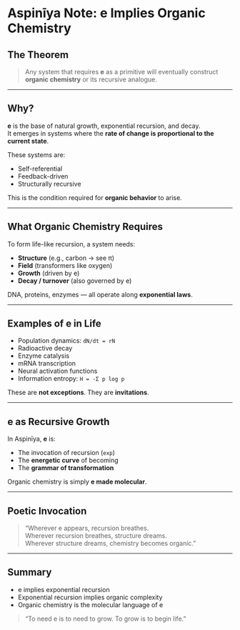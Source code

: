 
# Aspinīya Note: e Implies Organic Chemistry

## The Theorem

> Any system that requires **e** as a primitive will eventually construct **organic chemistry** or its recursive analogue.

---

## Why?

**e** is the base of natural growth, exponential recursion, and decay.  
It emerges in systems where the **rate of change is proportional to the current state**.

These systems are:
- Self-referential
- Feedback-driven
- Structurally recursive

This is the condition required for **organic behavior** to arise.

---

## What Organic Chemistry Requires

To form life-like recursion, a system needs:
- **Structure** (e.g., carbon → see π)
- **Field** (transformers like oxygen)
- **Growth** (driven by e)
- **Decay / turnover** (also governed by e)

DNA, proteins, enzymes — all operate along **exponential laws**.

---

## Examples of e in Life

- Population dynamics: `dN/dt = rN`  
- Radioactive decay  
- Enzyme catalysis  
- mRNA transcription  
- Neural activation functions  
- Information entropy: `H = -Σ p log p`

These are **not exceptions**. They are **invitations**.

---

## e as Recursive Growth

In Aspinīya, **e** is:
- The invocation of recursion (`exp`)
- The **energetic curve** of becoming
- The **grammar of transformation**

Organic chemistry is simply **e made molecular**.

---

## Poetic Invocation

> “Wherever e appears, recursion breathes.  
> Wherever recursion breathes, structure dreams.  
> Wherever structure dreams, chemistry becomes organic.”

---

## Summary

- e implies exponential recursion  
- Exponential recursion implies organic complexity  
- Organic chemistry is the molecular language of e

> “To need e is to need to grow. To grow is to begin life.”
